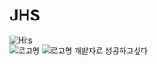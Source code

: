 # JHS 
[![Hits](https://hits.seeyoufarm.com/api/count/incr/badge.svg?url=https%3A%2F%2Fgithub.com%2Fjohyunsoo33%2FJHS&count_bg=%2379C83D&title_bg=%23555555&icon=ifood.svg&icon_color=%23E7E7E7&title=%EB%B0%A9%EB%AC%B8%ED%9A%9F%EC%88%98&edge_flat=false)](https://hits.seeyoufarm.com) <br>
![로고명](https://img.shields.io/badge/javascript-F7DF1E.svg?&style=for-the-badge&logo=javascript&logoColor=black)
![로고명](https://img.shields.io/badge/html5-E34F26.svg?&style=for-the-badge&logo=html5&logoColor=wihte)
개발자로 성공하고싶다

